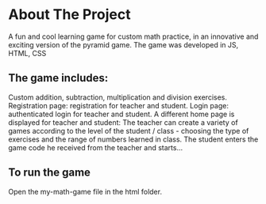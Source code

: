 # About The Project
A fun and cool learning game for custom math practice, in an innovative and exciting version of the pyramid game. The game was developed in JS, HTML, CSS
## The game includes:
Custom addition, subtraction, multiplication and division exercises.
Registration page: registration for teacher and student.
Login page: authenticated login for teacher and student.
A different home page is displayed for teacher and student:
The teacher can create a variety of games according to the level of the student / class - choosing the type of exercises and the range of numbers learned in class.
The student enters the game code he received from the teacher and starts...
## To run the game
Open the my-math-game file in the html folder.